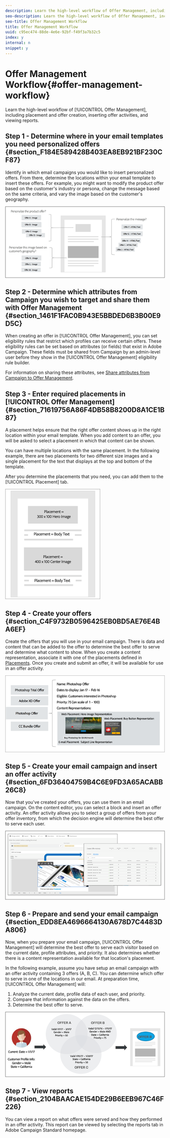 ```yaml
---
description: Learn the high-level workflow of Offer Management, including placement and offer creation, inserting offer activities, and viewing reports.
seo-description: Learn the high-level workflow of Offer Management, including placement and offer creation, inserting offer activities, and viewing reports.
seo-title: Offer Management Workflow
title: Offer Management Workflow
uuid: c95ec474-88de-4e6e-92bf-f49f3a7b32c5
index: y
internal: n
snippet: y
---
```


# Offer Management Workflow{#offer-management-workflow}

Learn the high-level workflow of [!UICONTROL Offer Management], including placement and offer creation, inserting offer activities, and viewing reports.

## Step 1 - Determine where in your email templates you need personalized offers {#section_F184E589428B403EA8EB921BF230CF87}

Identify in which email campaigns you would like to insert personalized offers. From there, determine the locations within your email template to insert these offers. For example, you might want to modify the product offer based on the customer's industry or persona, change the message based on the same criteria, and vary the image based on the customer's geography.

![](assets/workflow1.png)

## Step 2 - Determine which attributes from Campaign you wish to target and share them with Offer Management {#section_1461F1FAC0B943E5BBDED6B3B00E9D5C}

When creating an offer in [!UICONTROL Offer Management], you can set eligibility rules that restrict which profiles can receive certain offers. These eligibility rules can be set based on attributes (or fields) that exist in Adobe Campaign. These fields must be shared from Campaign by an admin-level user before they show in the [!UICONTROL Offer Management] eligibility rule builder.

For information on sharing these attributes, see [Share attributes from Campaign to Offer Management](campaign.md#task_4DFA9A20D7B04E1F9AFF4774D67B6EBC).

## Step 3 - Enter required placements in [!UICONTROL Offer Management] {#section_71619756A86F4DB58B8200D8A1CE1B87}

A placement helps ensure that the right offer content shows up in the right location within your email template. When you add content to an offer, you will be asked to select a placement in which that content can be shown.

You can have multiple locations with the same placement. In the following example, there are two placements for two different size images and a single placement for the text that displays at the top and bottom of the template.

After you determine the placements that you need, you can add them to the [!UICONTROL Placement] tab.

![](assets/workflow2.png)

## Step 4 - Create your offers {#section_C4F9732B0596425EB0BD5AE76E4BA6EF}

Create the offers that you will use in your email campaign. There is data and content that can be added to the offer to determine the best offer to serve and determine what content to show. When you create a content representation, associate it with one of the placements defined in [Placements](placements.md). Once you create and submit an offer, it will be available for use in an offer activity.

![](assets/workflow3.png)

## Step 5 - Create your email campaign and insert an offer activity {#section_6FD36404759B4C6E9FD3A65ACABB26C8}

Now that you've created your offers, you can use them in an email campaign. On the content editor, you can select a block and insert an offer activity. An offer activity allows you to select a group of offers from your offer inventory, from which the decision engine will determine the best offer to serve each user.

![](assets/workflow4.png)

## Step 6 - Prepare and send your email campaign {#section_EDD8EA4696664130A678D7C4483DA806}

Now, when you prepare your email campaign, [!UICONTROL Offer Management] will determine the best offer to serve each visitor based on the current date, profile attributes, and priority. It also determines whether there is a content representation available for that location's placement.

In the following example, assume you have setup an email campaign with an offer activity containing 3 offers (A, B, C). You can determine which offer to serve in one of the locations in our email. At preparation time, [!UICONTROL Offer Management] will:

1. Analyze the current date, profile data of each user, and priority. 
1. Compare that information against the data on the offers. 
1. Determine the best offer to serve.

![](assets/workflow5.png)

## Step 7 - View reports {#section_2104BAACAE154DE29B6EEB967C46F226}

You can view a report on what offers were served and how they performed in an offer activity. This report can be viewed by selecting the reports tab in Adobe Campaign Standard homepage. 
